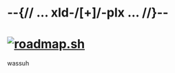 

# --{// ... xld-/[+]/-plx ... //}--

# [![roadmap.sh](https://api.roadmap.sh/v1-badge/wide/65ba5da80c548122836cb751?variant=dark)](https://roadmap.sh)

wassuh

